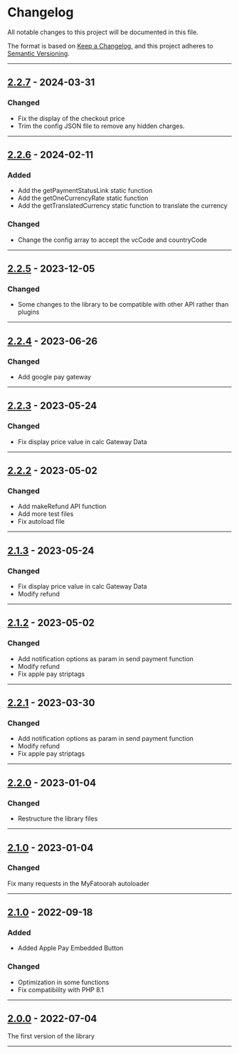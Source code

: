 # Changelog
All notable changes to this project will be documented in this file.

The format is based on [Keep a Changelog](https://keepachangelog.com/en/1.0.0/), and this project adheres to [Semantic Versioning](https://semver.org/spec/v2.0.0.html).

------------------------------
## [2.2.7] - 2024-03-31
### Changed
- Fix the display of the checkout price 
- Trim the config JSON file to remove any hidden charges.

------------------------------
## [2.2.6] - 2024-02-11
### Added
- Add the getPaymentStatusLink static function
- Add the getOneCurrencyRate static function
- Add the getTranslatedCurrency static function to translate the currency

### Changed
- Change the config array to accept the vcCode and countryCode

------------------------------
## [2.2.5] - 2023-12-05
### Changed
- Some changes to the library to be compatible with other API rather than plugins

------------------------------
## [2.2.4] - 2023-06-26
### Changed
- Add google pay gateway

------------------------------
## [2.2.3] - 2023-05-24
### Changed
- Fix display price value in calc Gateway Data

------------------------------
## [2.2.2] - 2023-05-02
### Changed
- Add makeRefund API function
- Add more test files
- Fix autoload file

------------------------------
## [2.1.3] - 2023-05-24
### Changed
- Fix display price value in calc Gateway Data
- Modify refund
------------------------------
## [2.1.2] - 2023-05-02
### Changed
- Add notification options as param in send payment function
- Modify refund
- Fix apple pay striptags

------------------------------
## [2.2.1] - 2023-03-30
### Changed
- Add notification options as param in send payment function
- Modify refund
- Fix apple pay striptags

------------------------------
## [2.2.0] - 2023-01-04
### Changed
- Restructure the library files

------------------------------
## [2.1.0] - 2023-01-04
### Changed
Fix many requests in the MyFatoorah autoloader

------------------------------
## [2.1.0] - 2022-09-18
### Added
- Added Apple Pay Embedded Button

### Changed
- Optimization in some functions
- Fix compatibility with PHP 8.1

------------------------------
## [2.0.0] - 2022-07-04
The first version of the library

------------------------------
[2.2.7]: https://dev.azure.com/myfatoorahsc/Public-Repo/_git/Library?version=GT2.2.7
[2.2.6]: https://dev.azure.com/myfatoorahsc/Public-Repo/_git/Library?version=GT2.2.6
[2.2.5]: https://dev.azure.com/myfatoorahsc/Public-Repo/_git/Library?version=GT2.2.5
[2.2.4]: https://dev.azure.com/myfatoorahsc/Public-Repo/_git/Library?version=GT2.2.4
[2.2.3]: https://dev.azure.com/myfatoorahsc/Public-Repo/_git/Library?version=GT2.2.3
[2.2.2]: https://dev.azure.com/myfatoorahsc/Public-Repo/_git/Library?version=GT2.2.2
[2.2.1]: https://dev.azure.com/myfatoorahsc/Public-Repo/_git/Library?version=GT2.2.1
[2.2.0]: https://dev.azure.com/myfatoorahsc/Public-Repo/_git/Library?version=GT2.2.0
[2.1.3]: https://dev.azure.com/myfatoorahsc/Public-Repo/_git/Library?version=GT2.1.3
[2.1.2]: https://dev.azure.com/myfatoorahsc/Public-Repo/_git/Library?version=GT2.1.2
[2.1.1]: https://dev.azure.com/myfatoorahsc/Public-Repo/_git/Library?version=GT2.1.1
[2.1.0]: https://dev.azure.com/myfatoorahsc/Public-Repo/_git/Library?version=GT2.1.0
[2.0.0]: https://dev.azure.com/myfatoorahsc/Public-Repo/_git/Library?version=GT2.0.0
